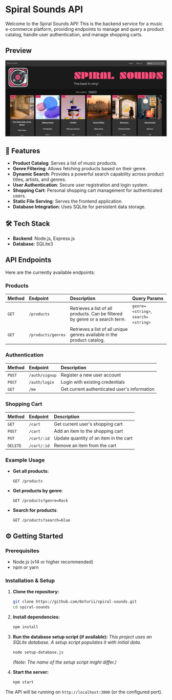  # Spiral Sounds API
 
 Welcome to the Spiral Sounds API! This is the backend service for a music e-commerce platform, providing endpoints to manage and query a product catalog, handle user authentication, and manage shopping carts.

 ## Preview

 ![Screenshot](/public/images/image.png)

 ## 🚀 Features
 
 *   **Product Catalog**: Serves a list of music products.
 *   **Genre Filtering**: Allows fetching products based on their genre.
 *   **Dynamic Search**: Provides a powerful search capability across product titles, artists, and genres.
 *   **User Authentication**: Secure user registration and login system.
 *   **Shopping Cart**: Personal shopping cart management for authenticated users.
 *   **Static File Serving**: Serves the frontend application.
 *   **Database Integration**: Uses SQLite for persistent data storage.
 
 ## 🛠️ Tech Stack
 
 *   **Backend**: Node.js, Express.js
 *   **Database**: SQLite3
 
 ## <caption> API Endpoints
 
 Here are the currently available endpoints:
 
 ### Products
 | Method | Endpoint                 | Description                                                                                             | Query Params                               |
 | :----- | :----------------------- | :------------------------------------------------------------------------------------------------------ | :----------------------------------------- |
 | `GET`  | `/products`              | Retrieves a list of all products. Can be filtered by genre or a search term.                            | `genre=<string>`, `search=<string>`        |
 | `GET`  | `/products/genres`       | Retrieves a list of all unique genres available in the product catalog.                                 |                                            |

 ### Authentication
 | Method | Endpoint                 | Description                                                                                             |
 | :----- | :----------------------- | :------------------------------------------------------------------------------------------------------ |
 | `POST` | `/auth/signup`           | Register a new user account                                                                             |
 | `POST` | `/auth/login`            | Login with existing credentials                                                                         |
 | `GET`  | `/me`                    | Get current authenticated user's information                                                            |

 ### Shopping Cart
 | Method | Endpoint                 | Description                                                                                             |
 | :----- | :----------------------- | :------------------------------------------------------------------------------------------------------ |
 | `GET`  | `/cart`                 | Get current user's shopping cart                                                                        |
 | `POST` | `/cart`                 | Add an item to the shopping cart                                                                        |
 | `PUT`  | `/cart/:id`             | Update quantity of an item in the cart                                                                  |
 | `DELETE`| `/cart/:id`            | Remove an item from the cart                                                                            |
 
 ### Example Usage
 
 *   **Get all products**:
     ```
     GET /products
     ```
 
 *   **Get products by genre**:
     ```
     GET /products?genre=Rock
     ```
 
 *   **Search for products**:
     ```
     GET /products?search=blue
     ```
 
 ## ⚙️ Getting Started
 
 ### Prerequisites
 
 *   Node.js (v14 or higher recommended)
 *   npm or yarn
 
 ### Installation & Setup
 
 1.  **Clone the repository:**
     ```bash
     git clone https://github.com/0xYurii/spiral-sounds.git
     cd spiral-sounds
     ```
 
 2.  **Install dependencies:**
     ```bash
     npm install
     ```
 
 3.  **Run the database setup script (if available):**
     *This project uses an SQLite database. A setup script populates it with initial data.*
     ```bash
     node setup-database.js 
     ```
     *(Note: The name of the setup script might differ.)*
 
 4.  **Start the server:**
     ```bash
     npm start
     ```
 
 The API will be running on `http://localhost:3000` (or the configured port).